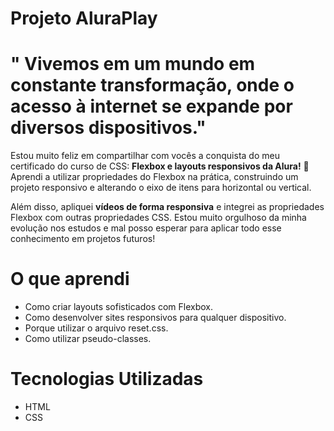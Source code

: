 # Projeto AluraPlay

 <h1> " Vivemos em um mundo em constante transformação, onde o acesso à internet se expande por diversos dispositivos." </h1>
<p> Estou muito feliz em compartilhar com vocês a conquista do meu certificado do curso de CSS: <strong>Flexbox e layouts responsivos da Alura!</strong> 🎉 Aprendi a utilizar propriedades do Flexbox na prática, construindo um projeto responsivo e alterando o eixo de itens para horizontal ou vertical.</p>

<p> Além disso, apliquei <strong>vídeos de forma responsiva</strong> e integrei as propriedades Flexbox com outras propriedades CSS. Estou muito orgulhoso da minha evolução nos estudos e mal posso esperar para aplicar todo esse conhecimento em projetos futuros!</p>

# O que aprendi
- Como criar layouts sofisticados com Flexbox.
- Como desenvolver sites responsivos para qualquer dispositivo.
- Porque utilizar o arquivo reset.css.
- Como utilizar pseudo-classes.

# Tecnologias Utilizadas
- HTML
- CSS
